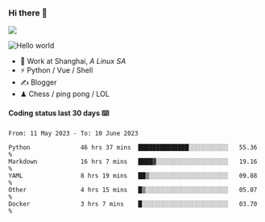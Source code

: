 ### Hi there 👋
![](https://komarev.com/ghpvc/?username=Xuhandsome)


<img src="https://github-readme-stats.vercel.app/api?username=XuHandsome&show_icons=true&theme=merko" alt="Hello world">

<br/>

- 🍻  Work at Shanghai, _A Linux SA_
- ⚡  Python / Vue / Shell
- ✍️  Blogger
- ♟  Chess / ping pong / LOL

#### Coding status last 30 days ⌨️

<!--START_SECTION:waka-->

```text
From: 11 May 2023 - To: 10 June 2023

Python              46 hrs 37 mins  ██████████████░░░░░░░░░░░   55.36 %
Markdown            16 hrs 7 mins   ████▓░░░░░░░░░░░░░░░░░░░░   19.16 %
YAML                8 hrs 19 mins   ██▒░░░░░░░░░░░░░░░░░░░░░░   09.88 %
Other               4 hrs 15 mins   █▒░░░░░░░░░░░░░░░░░░░░░░░   05.07 %
Docker              3 hrs 7 mins    █░░░░░░░░░░░░░░░░░░░░░░░░   03.70 %
```

<!--END_SECTION:waka-->
